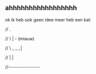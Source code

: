 ## ahhhhhhhhhhhhhhhhh
ok ik heb ook geen idee meer heb een kat:

//  .

//	 \		   | - (miauw)

//	  \ _ _ _|

//	   |	 |

//----------------
